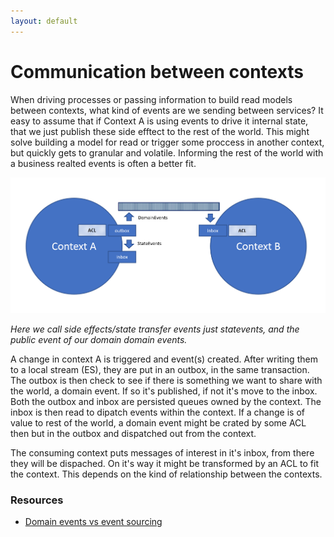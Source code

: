 ```yaml
---
layout: default
---
```


# Communication between contexts

When driving processes or passing information to build read models between contexts, what kind of events are we sending between services?
It easy to assume that if Context A is using events to drive it internal state, that we just publish these side efftect to the rest of the world. This might solve building a model for read or trigger some proccess in another context, but quickly gets to granular and volatile. Informing the rest of the world with a business realted events is often a better fit.

![Context to context communication](assets/context_to_context.png)

*Here we call side effects/state transfer events just statevents, and the public event of our domain domain events.*

A change in context A is triggered and event(s) created. After writing them to a local stream (ES), they are put in an outbox, in the same transaction. The outbox is then check to see if there is something we want to share with the world, a domain event. If so it's published, if not it's move to the inbox. Both the outbox and inbox are persisted queues owned by the context. The inbox is then read to dipatch events within the context. If a change is of value to rest of the world, a domain event might be crated by some ACL then but in the outbox and dispatched out from the context.

The consuming context puts messages of interest in it's inbox, from there they will be dispached. On it's way it might be transformed by an ACL to fit the context. This depends on the kind of relationship between the contexts.

### Resources

* [Domain events vs event sourcing](https://www.innoq.com/en/blog/domain-events-versus-event-sourcing/)